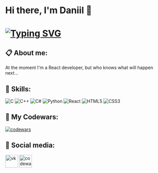 # Hi there, I'm Daniil 👋
# [![Typing SVG](https://readme-typing-svg.demolab.com/?lines=Hi+there,+I'm+Daniil+👋)](https://git.io/typing-svg)

## 📋 About me:

At the moment I'm a React developer, but who knows what will happen next...

## 💪 Skills:

![C](https://img.shields.io/badge/c-%2300599C.svg?style=for-the-badge&logo=c&logoColor=white)
![C++](https://img.shields.io/badge/c++-%2300599C.svg?style=for-the-badge&logo=c%2B%2B&logoColor=white)
![C#](https://img.shields.io/badge/c%23-%23239120.svg?style=for-the-badge&logo=csharp&logoColor=white)
![Python](https://img.shields.io/badge/python-3670A0?style=for-the-badge&logo=python&logoColor=ffdd54)
![React](https://img.shields.io/badge/react-%2320232a.svg?style=for-the-badge&logo=react&logoColor=%2361DAFB)
![HTML5](https://img.shields.io/badge/html5-%23E34F26.svg?style=for-the-badge&logo=html5&logoColor=white)
![CSS3](https://img.shields.io/badge/css3-%231572B6.svg?style=for-the-badge&logo=css3&logoColor=white)

## 👊 My Codewars:

[![codewars](https://www.codewars.com/users/xorti/badges/large)](https://www.codewars.com/users/xorti)

## 💬 Social media:

[<img src='https://i.ibb.co/Wvrx3JF/free-icon-vk-3670055.png' alt='vk' height='40'>](https://vk.com/uknowimsayin)  [<img src='https://i.ibb.co/w4Hmk0G/gbkj.png' alt='codewars' height='40'>](https://www.codewars.com/users/xorti)
